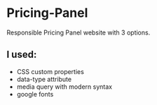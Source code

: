 # Pricing-Panel

Responsible Pricing Panel website with 3 options.

## I used:
* CSS custom properties
* data-type attribute
* media query with modern syntax
* google fonts
